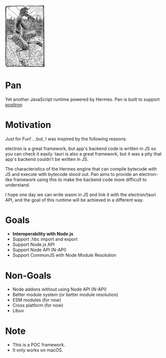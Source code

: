 <img src="./assets/logo.jpg" alt="Pan logo" width="25%" />

# Pan
Yet another JavaScript runtime powered by Hermes. Pan is built to support [positron](https://github.com/hahnlee/positron)

# Motivation
Just for Fun! ...but, I was inspired by the following reasons:

electron is a great framework, but app's backend code is written in JS so you can check it easily. tauri is also a great framework, but it was a pity that app's backend couldn't be written in JS.

The characteristics of the Hermes engine that can compile bytecode with JS and execute with bytecode stood out. Pan aims to provide an electron-like framework using this to make the backend code more difficult to understand.

I hope one day we can write wasm in JS and link it with the electron/tauri API, and the goal of this runtime will be achieved in a different way.

# Goals
- **Interoperability with Node.js**
- Support .hbc import and export
- Support Node.js API
- Support Node API (N-API)
- Support CommonJS with Node Module Resolution

# Non-Goals
- Node addons without using Node API (N-API)
- Better module system (or better module resolution)
- ESM modules (for now)
- Cross platform (for now)
- Libuv

# Note
- This is a POC framework.
- It only works on macOS.
